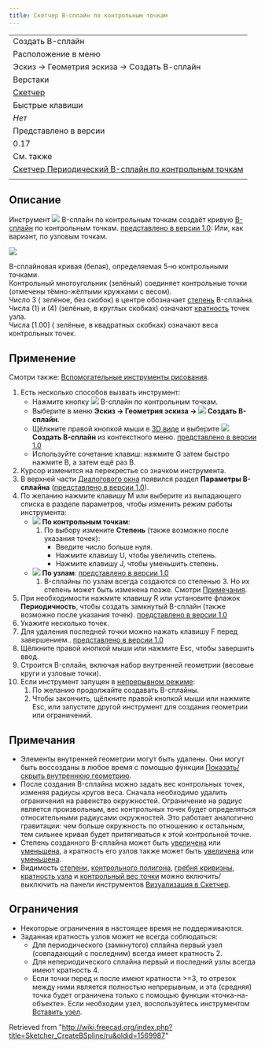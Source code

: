 ```yaml
---
title: Скетчер B-сплайн по контрольным точкам
---
```


|                                                                                                                                |
| ------------------------------------------------------------------------------------------------------------------------------ |
| Создать B-сплайн                                                                                                               |
| Расположение в меню                                                                                                            |
| Эскиз → Геометрия эскиза → Создать В-сплайн                                                                                    |
| Верстаки                                                                                                                       |
| [Скетчер](/Sketcher_Workbench/ru "Sketcher Workbench/ru")                                                                      |
| Быстрые клавиши                                                                                                                |
| _Нет_                                                                                                                          |
| Представлено в версии                                                                                                          |
| 0.17                                                                                                                           |
| См. также                                                                                                                      |
| [Скетчер Периодический B-сплайн по контрольным точкам](/Sketcher_CreatePeriodicBSpline/ru "Sketcher CreatePeriodicBSpline/ru") |
|                                                                                                                                |

## Описание

Инструмент ![](/images/Sketcher_CreateBSpline.svg) B-сплайн по контрольным точкам создаёт кривую [B-сплайн](/B-Splines/ru "B-Splines/ru") по контрольным точкам. [представлено в версии 1.0](/Release_notes_1.0/ru "Release notes 1.0/ru"): Или, как вариант, по узловым точкам.

![](/images/Sketcher_CreateBSpline_Example.png)

B-сплайновая кривая (белая), определяемая 5-ю контрольными точками.  
Контрольный многоугольник (зелёный) соединяет контрольные точки (отмечены тёмно-жёлтыми кружками с весом).  
Число 3 ( зелёное, без скобок) в центре обозначает [степень](/Sketcher_BSplineIncreaseDegree/ru#Description "Sketcher BSplineIncreaseDegree/ru") B-сплайна.
Числа (1) и (4) (зелёные, в круглых скобках) означают [кратность](/Sketcher_BSplineDecreaseKnotMultiplicity/ru#Description "Sketcher BSplineDecreaseKnotMultiplicity/ru") точек узла.  
Числа [1.00] ( зелёные, в квадратных скобках) означают веса контрольных точек.

## Применение

Смотри также: [Вспомогательные инструменты рисования](/Sketcher_Workbench/ru#Drawing_aids "Sketcher Workbench/ru").

1. Есть несколько способов вызвать инструмент:
   - Нажмите кнопку ![](/images/Sketcher_CreateBSpline.svg) B-сплайн по контрольным точкам.
   - Выберите в меню **Эскиз → Геометрия эскиза → ![](/images/Sketcher_CreateBSpline.svg) Создать B-сплайн**.
   - Щёлкните правой кнопкой мыши в [3D виде](/3D_view/ru "3D view/ru") и выберите **![](/images/Sketcher_CreateBSpline.svg)Создать B-сплайн** из контекстного меню. [представлено в версии 1.0](/Release_notes_1.0/ru "Release notes 1.0/ru")
   - Используйте сочетание клавиш: нажмите G затем быстро нажмите B, а затем ещё раз B.
2. Курсор изменится на перекрестье со значком инструмента.
3. В верхней части [Диалогового окна](/Sketcher_Dialog/ru "Sketcher Dialog/ru") появился раздел **Параметры В-сплайна** ([представлено в версии 1.0](/Release_notes_1.0/ru "Release notes 1.0/ru")).
4. По желанию нажмите клавишу M или выберите из выпадающего списка в разделе параметров, чтобы изменить режим работы инструмента:
   - ![](/images/Sketcher_CreateBSpline.svg) **По контрольным точкам**:
     1. По выбору измените **Степень** (также возможно после указания точек):
        - Введите число больше нуля.
        - Нажмите клавишу U, чтобы увеличить степень.
        - Нажмите клавишу J, чтобы уменьшить степень.
   - ![](/images/Sketcher_CreateBSplineByInterpolation.svg) **По узлам**: [представлено в версии 1.0](/Release_notes_1.0/ru "Release notes 1.0/ru")
     1. B-сплайны по узлам всегда создаются со степенью 3. Но их степень может быть изменена позже. Смотри [Примечания](#Notes).
5. При необходимости нажмите клавишу R или установите флажок **Периодичность**, чтобы создать замкнутый B-сплайн (также возможно после указания точек). [представлено в версии 1.0](/Release_notes_1.0/ru "Release notes 1.0/ru")
6. Укажите несколько точек.
7. Для удаления последней точки можно нажать клавишу F перед завершением.. [представлено в версии 1.0](/Release_notes_1.0/ru "Release notes 1.0/ru")
8. Щёлкните правой кнопкой мыши или нажмите Esc, чтобы завершить ввод.
9. Строится B-сплайн, включая набор внутренней геометрии (весовые круги и узловые точки).
10. Если инструмент запущен в [непрерывном режиме](/Sketcher_Workbench#Continue_modes/ru "Sketcher Workbench"):
    1. По желанию продолжайте создавать B-сплайны.
    2. Чтобы закончить, щёлкните правой кнопкой мыши или нажмите Esc, или запустите другой инструмент для создания геометрии или ограничений.

## Примечания

- Элементы внутренней геометрии могут быть удалены. Они могут быть воссозданы в любое время с помощью функции [Показать/скрыть внутреннюю геометрию](/Sketcher_RestoreInternalAlignmentGeometry/ru "Sketcher RestoreInternalAlignmentGeometry/ru").
- После создания B-сплайна можно задать вес контрольных точек, изменяя радиусы кругов веса. Сначала необходимо удалить ограничения на равенство окружностей. Ограничение на радиус является произвольным, вес контрольных точек будет определяться относительными радиусами окружностей. Это работает аналогично гравитации: чем больше окружность по отношению к остальным, тем сильнее кривая будет притягиваться к этой контрольной точке.
- Степень созданного B-сплайна может быть [увеличена](/Sketcher_BSplineIncreaseDegree/ru "Sketcher BSplineIncreaseDegree/ru") или [уменьшена](/Sketcher_BSplineDecreaseDegree/ru "Sketcher BSplineDecreaseDegree/ru"), а кратность его узлов также может быть [увеличена](/Sketcher_BSplineIncreaseKnotMultiplicity/ru "Sketcher BSplineIncreaseKnotMultiplicity/ru") или [уменьшена](/Sketcher_BSplineIncreaseKnotMultiplicity/ru "Sketcher BSplineIncreaseKnotMultiplicity/ru").
- Видимость [степени](/Sketcher_BSplineDegree/ru "Sketcher BSplineDegree/ru"), [контрольного полигона](/Sketcher_BSplinePolygon/ru "Sketcher BSplinePolygon/ru"), [гребня кривизны](/Sketcher_BSplineComb/ru "Sketcher BSplineComb/ru"), [кратность узла](/Sketcher_BSplineKnotMultiplicity/ru "Sketcher BSplineKnotMultiplicity/ru") и [контрольный вес точки](/Sketcher_BSplinePoleWeight/ru "Sketcher BSplinePoleWeight/ru") можно включить/выключить на панели инструментов [Визуализация в Скетчер](/Sketcher_Workbench/ru#Sketcher_visual "Sketcher Workbench/ru").

## Ограничения

- Некоторые ограничения в настоящее время не поддерживаются.
- Заданная кратность узлов может не всегда соблюдаться:
  - Для периодического (замкнутого) сплайна первый узел (совпадающий с последним) всегда имеет кратность 2.
  - Для непериодического сплайна первый и последний узлы всегда имеют кратность 4.
  - Если точки перед и после имеют кратности >=3, то отрезок между ними является полностью непрерывным, и эта (средняя) точка будет ограничена только с помощью функции «точка-на-объекте». Если необходим узел, воспользуйтесь инструментом [Вставить узел](/Sketcher_BSplineInsertKnot/ru "Sketcher BSplineInsertKnot/ru").

Retrieved from "<http://wiki.freecad.org/index.php?title=Sketcher_CreateBSpline/ru&oldid=1569987>"
